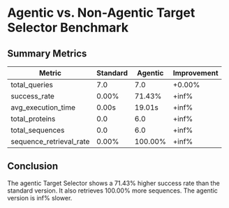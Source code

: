 # Agentic vs. Non-Agentic Target Selector Benchmark

## Summary Metrics

| Metric | Standard | Agentic | Improvement |
|--------|----------|---------|-------------|
| total_queries | 7.0 | 7.0 | +0.00% |
| success_rate | 0.00% | 71.43% | +inf% |
| avg_execution_time | 0.00s | 19.01s | +inf% |
| total_proteins | 0.0 | 6.0 | +inf% |
| total_sequences | 0.0 | 6.0 | +inf% |
| sequence_retrieval_rate | 0.00% | 100.00% | +inf% |

## Conclusion

The agentic Target Selector shows a 71.43% higher success rate than the standard version. It also retrieves 100.00% more sequences. The agentic version is inf% slower.